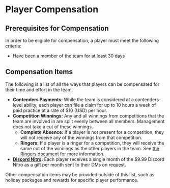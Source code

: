# Player Compensation

## Prerequisites for Compensation

In order to be eligible for compensation, a player must meet the following criteria:

- Have been a member of the team for at least 30 days

## Compensation Items

The following is a list of all the ways that players can be compensated for their time and effort in the team.

- **Contenders Payments:** While the team is considered at a contenders-level ability, each player can file a claim for up to 10 hours a week of paid practice at a rate of $10 (USD) per hour.
- **Competition Winnings:** Any and all winnings from competitions that the team are involved in are split evenly between all members. Management does not take a cut of these winnings.
  - **Complete Absence:** If a player is not present for a competition, they will not receive any of the winnings from that competition.
  - **Ringers:** If a player is a ringer for a competition, they will receive the same cut of the winnings as the other players in the team. See [the Ringers document](../ringers.md#compensation) for more information.
- **[Discord Nitro](https://discord.com/nitro):** Each player receives a single month of the $9.99 Discord Nitro as a gift per month sent to their DMs on request.

Other compensation items may be provided outside of this list, such as holiday packages and rewards for specific player performance.
